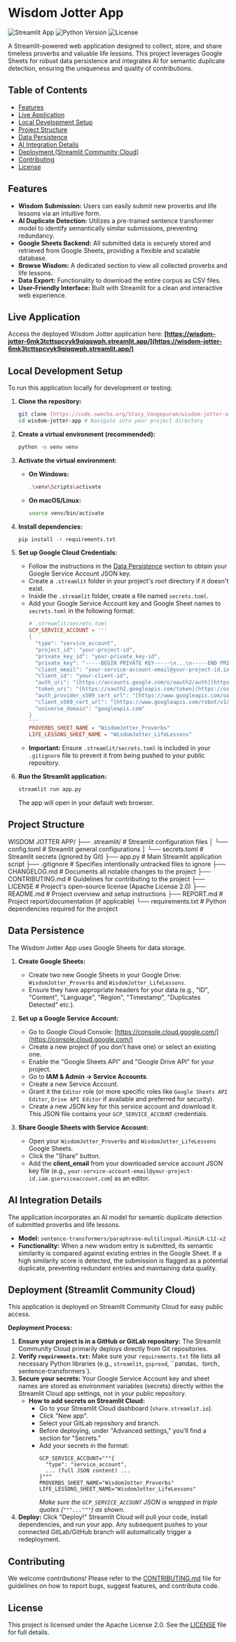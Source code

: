 # Wisdom Jotter App

![Streamlit App](https://img.shields.io/badge/Streamlit-Cloud-orange?style=flat-square&logo=streamlit)
![Python Version](https://img.shields.io/badge/Python-3.9%2B-blue?style=flat-square&logo=python)
![License](https://img.shields.io/badge/License-Apache%202.0-red?style=flat-square)

A Streamlit-powered web application designed to collect, store, and share timeless proverbs and valuable life lessons. This project leverages Google Sheets for robust data persistence and integrates AI for semantic duplicate detection, ensuring the uniqueness and quality of contributions.

## Table of Contents

-   [Features](#features)
-   [Live Application](#live-application)
-   [Local Development Setup](#local-development-setup)
-   [Project Structure](#project-structure)
-   [Data Persistence](#data-persistence)
-   [AI Integration Details](#ai-integration-details)
-   [Deployment (Streamlit Community Cloud)](#deployment-streamlit-community-cloud)
-   [Contributing](#contributing)
-   [License](#license)

## Features

* **Wisdom Submission:** Users can easily submit new proverbs and life lessons via an intuitive form.
* **AI Duplicate Detection:** Utilizes a pre-trained sentence transformer model to identify semantically similar submissions, preventing redundancy.
* **Google Sheets Backend:** All submitted data is securely stored and retrieved from Google Sheets, providing a flexible and scalable database.
* **Browse Wisdom:** A dedicated section to view all collected proverbs and life lessons.
* **Data Export:** Functionality to download the entire corpus as CSV files.
* **User-Friendly Interface:** Built with Streamlit for a clean and interactive web experience.

## Live Application

Access the deployed Wisdom Jotter application here:
**[https://wisdom-jotter-6mk3tcttspcvyk9qiqqwph.streamlit.app/](https://wisdom-jotter-6mk3tcttspcvyk9qiqqwph.streamlit.app/)**

## Local Development Setup

To run this application locally for development or testing:

1.  **Clone the repository:**
    ```bash
    git clone [https://code.swecha.org/Stacy_Vangepuram/wisdom-jotter-app.git](https://code.swecha.org/Stacy_Vangepuram/wisdom-jotter-app.git)
    cd wisdom-jotter-app # Navigate into your project directory
    ```

2.  **Create a virtual environment (recommended):**
    ```bash
    python -m venv venv
    ```

3.  **Activate the virtual environment:**
    * **On Windows:**
        ```bash
        .\venv\Scripts\activate
        ```
    * **On macOS/Linux:**
        ```bash
        source venv/bin/activate
        ```

4.  **Install dependencies:**
    ```bash
    pip install -r requirements.txt
    ```

5.  **Set up Google Cloud Credentials:**
    * Follow the instructions in the [Data Persistence](#data-persistence) section to obtain your Google Service Account JSON key.
    * Create a `.streamlit` folder in your project's root directory if it doesn't exist.
    * Inside the `.streamlit` folder, create a file named `secrets.toml`.
    * Add your Google Service Account key and Google Sheet names to `secrets.toml` in the following format:
        ```toml
        # .streamlit/secrets.toml
        GCP_SERVICE_ACCOUNT = '''
        {
          "type": "service_account",
          "project_id": "your-project-id",
          "private_key_id": "your-private_key-id",
          "private_key": "-----BEGIN PRIVATE KEY-----\n...\n-----END PRIVATE KEY-----\n",
          "client_email": "your-service-account-email@your-project-id.iam.gserviceaccount.com",
          "client_id": "your-client-id",
          "auth_uri": "[https://accounts.google.com/o/oauth2/auth](https://accounts.google.com/o/oauth2/auth)",
          "token_uri": "[https://oauth2.googleapis.com/token](https://oauth2.googleapis.com/token)",
          "auth_provider_x509_cert_url": "[https://www.googleapis.com/oauth2/v1/certs](https://www.googleapis.com/oauth2/v1/certs)",
          "client_x509_cert_url": "[https://www.googleapis.com/robot/v1/metadata/x509/your-service-account-email@your-project-id.iam.gserviceaccount.com](https://www.googleapis.com/robot/v1/metadata/x509/your-service-account-email@your-project-id.iam.gserviceaccount.com)",
          "universe_domain": "googleapis.com"
        }
        '''
        PROVERBS_SHEET_NAME = "WisdomJotter_Proverbs"
        LIFE_LESSONS_SHEET_NAME = "WisdomJotter_LifeLessons"
        ```
    * **Important:** Ensure `.streamlit/secrets.toml` is included in your `.gitignore` file to prevent it from being pushed to your public repository.

6.  **Run the Streamlit application:**
    ```bash
    streamlit run app.py
    ```
    The app will open in your default web browser.

## Project Structure

WISDOM JOTTER APP/
├── .streamlit/             # Streamlit configuration files
│   └── config.toml         # Streamlit general configurations
│   └── secrets.toml        # Streamlit secrets (ignored by Git)
├── app.py                  # Main Streamlit application script
├── .gitignore              # Specifies intentionally untracked files to ignore
├── CHANGELOG.md            # Documents all notable changes to the project
├── CONTRIBUTING.md         # Guidelines for contributing to the project
├── LICENSE                 # Project's open-source license (Apache License 2.0)
├── README.md               # Project overview and setup instructions
├── REPORT.md               # Project report/documentation (if applicable)
└── requirements.txt        # Python dependencies required for the project

## Data Persistence

The Wisdom Jotter App uses Google Sheets for data storage.

1.  **Create Google Sheets:**
    * Create two new Google Sheets in your Google Drive: `WisdomJotter_Proverbs` and `WisdomJotter_LifeLessons`.
    * Ensure they have appropriate headers for your data (e.g., "ID", "Content", "Language", "Region", "Timestamp", "Duplicates Detected" etc.).

2.  **Set up a Google Service Account:**
    * Go to Google Cloud Console: [https://console.cloud.google.com/](https://console.cloud.google.com/)
    * Create a new project (if you don't have one) or select an existing one.
    * Enable the "Google Sheets API" and "Google Drive API" for your project.
    * Go to **IAM & Admin -> Service Accounts**.
    * Create a new Service Account.
    * Grant it the `Editor` role (or more specific roles like `Google Sheets API Editor`, `Drive API Editor` if available and preferred for security).
    * Create a new JSON key for this service account and download it. This JSON file contains your `GCP_SERVICE_ACCOUNT` credentials.

3.  **Share Google Sheets with Service Account:**
    * Open your `WisdomJotter_Proverbs` and `WisdomJotter_LifeLessons` Google Sheets.
    * Click the "Share" button.
    * Add the **client_email** from your downloaded service account JSON key file (e.g., `your-service-account-email@your-project-id.iam.gserviceaccount.com`) as an editor.

## AI Integration Details

The application incorporates an AI model for semantic duplicate detection of submitted proverbs and life lessons.

* **Model:** `sentence-transformers/paraphrase-multilingual-MiniLM-L12-v2`
* **Functionality:** When a new wisdom entry is submitted, its semantic similarity is compared against existing entries in the Google Sheet. If a high similarity score is detected, the submission is flagged as a potential duplicate, preventing redundant entries and maintaining data quality.

## Deployment (Streamlit Community Cloud)

This application is deployed on Streamlit Community Cloud for easy public access.

**Deployment Process:**

1.  **Ensure your project is in a GitHub or GitLab repository:** The Streamlit Community Cloud primarily deploys directly from Git repositories.
2.  **Verify `requirements.txt`:** Make sure your `requirements.txt` file lists all necessary Python libraries (e.g., `streamlit`, `gspread`, ``pandas`, `torch`, `sentence-transformers`).
3.  **Secure your secrets:** Your Google Service Account key and sheet names are stored as environment variables (secrets) directly within the Streamlit Cloud app settings, not in your public repository.
    * **How to add secrets on Streamlit Cloud:**
        * Go to your Streamlit Cloud dashboard (`share.streamlit.io`).
        * Click "New app".
        * Select your GitLab repository and branch.
        * Before deploying, under "Advanced settings," you'll find a section for "Secrets."
        * Add your secrets in the format:
            ```
            GCP_SERVICE_ACCOUNT="""{
              "type": "service_account",
              ... (full JSON content) ...
            }"""
            PROVERBS_SHEET_NAME="WisdomJotter_Proverbs"
            LIFE_LESSONS_SHEET_NAME="WisdomJotter_LifeLessons"
            ```
            *Make sure the `GCP_SERVICE_ACCOUNT` JSON is wrapped in triple quotes (`"""..."""`) as shown.*
4.  **Deploy:** Click "Deploy!" Streamlit Cloud will pull your code, install dependencies, and run your app. Any subsequent pushes to your connected GitLab/GitHub branch will automatically trigger a redeployment.

## Contributing

We welcome contributions! Please refer to the [CONTRIBUTING.md](CONTRIBUTING.md) file for guidelines on how to report bugs, suggest features, and contribute code.

## License

This project is licensed under the Apache License 2.0. See the [LICENSE](LICENSE) file for full details.

